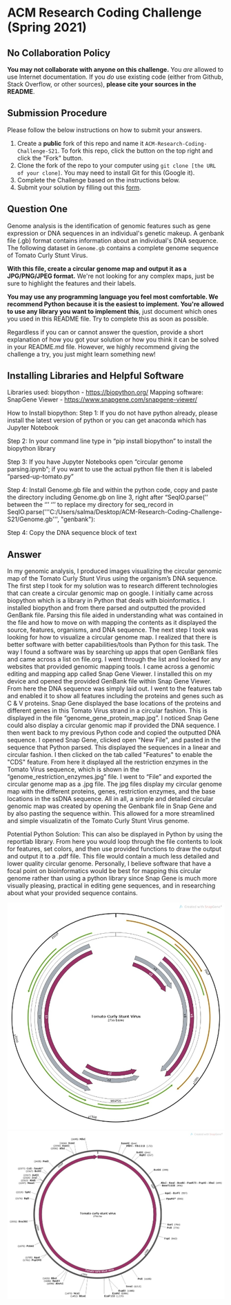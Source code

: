 # ACM Research Coding Challenge (Spring 2021)

## No Collaboration Policy

**You may not collaborate with anyone on this challenge.** You _are_ allowed to use Internet documentation. If you _do_ use existing code (either from Github, Stack Overflow, or other sources), **please cite your sources in the README**.

## Submission Procedure

Please follow the below instructions on how to submit your answers.

1. Create a **public** fork of this repo and name it `ACM-Research-Coding-Challenge-S21`. To fork this repo, click the button on the top right and click the "Fork" button.
2. Clone the fork of the repo to your computer using `git clone [the URL of your clone]`. You may need to install Git for this (Google it).
3. Complete the Challenge based on the instructions below.
4. Submit your solution by filling out this [form](https://acmutd.typeform.com/to/uqAJNXUe).

## Question One

Genome analysis is the identification of genomic features such as gene expression or DNA sequences in an individual's genetic makeup. A genbank file (.gb) format contains information about an individual's DNA sequence. The following dataset in `Genome.gb` contains a complete genome sequence of Tomato Curly Stunt Virus. 

**With this file, create a circular genome map and output it as a JPG/PNG/JPEG format.** We're not looking for any complex maps, just be sure to highlight the features and their labels.

**You may use any programming language you feel most comfortable. We recommend Python because it is the easiest to implement. You're allowed to use any library you want to implement this**, just document which ones you used in this README file. Try to complete this as soon as possible.

Regardless if you can or cannot answer the question, provide a short explanation of how you got your solution or how you think it can be solved in your README.md file. However, we highly recommend giving the challenge a try, you just might learn something new!

## Installing Libraries and Helpful Software
Libraries used: biopython - https://biopython.org/
Mapping software: SnapGene Viewer - https://www.snapgene.com/snapgene-viewer/

How to Install biopython:
Step 1: If you do not have python already, please install the latest version of python or you can get anaconda which has Jupyter Notebook

Step 2: In your command line type in “pip install biopython” to install the biopython library

Step 3: If you have Jupyter Notebooks open “circular genome parsing.ipynb”; if you want to use the actual python file then it is labeled “parsed-up-tomato.py”

Step 4: Install Genome.gb file and within the python code, copy and paste the directory including Genome.gb on line 3, right after “SeqIO.parse(’’ between the ‘’’ ‘’’ to replace my directory  for seq_record in SeqIO.parse('''C:/Users/salma/Desktop/ACM-Research-Coding-Challenge-S21/Genome.gb''', "genbank"): 

Step 4: Copy the DNA sequence block of text

## Answer 
In my genomic analysis, I produced images visualizing the circular genomic map of the Tomato Curly Stunt Virus using the organism’s DNA sequence. The first step I took for my solution was to research different technologies that can create a circular genomic map on google. I initially came across biopython which is a library in Python that deals with bioinformatics. I installed biopython and from there parsed and outputted the provided GenBank file. Parsing this file aided in understanding what was contained in the file and how to move on with mapping the contents as it displayed the source, features, organisms, and DNA sequence. The next step I took was looking for how to visualize a circular genome map. I realized that there is better software with better capabilities/tools than Python for this task. The way I found a software was by searching up apps that open GenBank files and came across a list on file.org. I went through the list and looked for any websites that provided genomic mapping tools. I came across a genomic editing and mapping app called Snap Gene Viewer. I installed this on my device and opened the provided GenBank file within Snap Gene Viewer. From here the DNA sequence was simply laid out. I went to the features tab and enabled it to show all features including the proteins and genes such as C & V proteins. Snap Gene displayed the base locations of the proteins and different genes in this Tomato Virus strand in a circular fashion. This is displayed in the file “genome_gene_protein_map.jpg”. I noticed Snap Gene could also display a circular genomic map if provided the DNA sequence. I then went back to my previous Python code and copied the outputted DNA sequence. I opened Snap Gene, clicked open "New File", and pasted in the sequence that Python parsed. This displayed the sequences in a linear and circular fashion. I then clicked on the tab called "Features" to enable the "CDS" feature. From here it displayed all the restriction enzymes in the Tomato Virus sequence, which is shown in the “genome_restriction_enzymes.jpg” file. I went to “File” and exported the circular genome map as a .jpg file. The jpg files display my circular genome map with the different proteins, genes, restriction enzymes, and the base locations in the ssDNA sequence. All in all, a simple and detailed circular genomic map was created by opening the Genbank file in Snap Gene and by also pasting the sequence within. This allowed for a more streamlined and simple visualizatin of the Tomato Curly Stunt Virus genome. 

Potential Python Solution: This can also be displayed in Python by using the reportlab library. From here you would loop through the file contents to look for features, set colors, and then use provided functions to draw the output and output it to a .pdf file. This file would contain a much less detailed and lower quality circular genome. Personally, I believe software that have a focal point on bioinformatics would be best for mapping this circular genome rather than using a python library since Snap Gene is much more visually pleasing, practical in editing gene sequences, and in researching about what your provided sequence contains. 

![](genome_gene_protein_map.jpg)
![](genome_restriction_enzymes.jpg)
